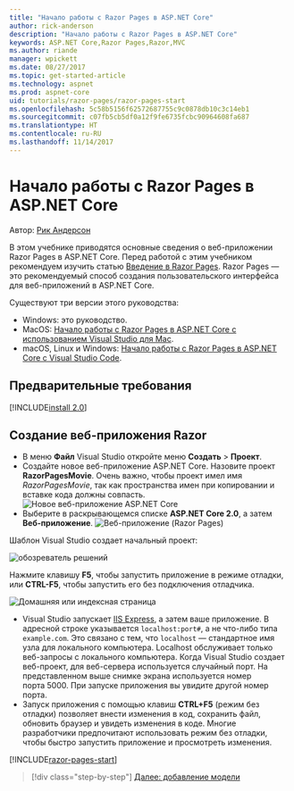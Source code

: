 ```yaml
---
title: "Начало работы с Razor Pages в ASP.NET Core"
author: rick-anderson
description: "Начало работы с Razor Pages в ASP.NET Core"
keywords: ASP.NET Core,Razor Pages,Razor,MVC
ms.author: riande
manager: wpickett
ms.date: 08/27/2017
ms.topic: get-started-article
ms.technology: aspnet
ms.prod: aspnet-core
uid: tutorials/razor-pages/razor-pages-start
ms.openlocfilehash: 5c58b5156f62572687755c9c0878db10c3c14eb1
ms.sourcegitcommit: c07fb5cb5df0a12f9fe6735fcbc90964608fa687
ms.translationtype: HT
ms.contentlocale: ru-RU
ms.lasthandoff: 11/14/2017
---
```

# <a name="getting-started-with-razor-pages-in-aspnet-core"></a>Начало работы с Razor Pages в ASP.NET Core

Автор: [Рик Андерсон](https://twitter.com/RickAndMSFT)

В этом учебнике приводятся основные сведения о веб-приложении Razor Pages в ASP.NET Core. Перед работой с этим учебником рекомендуем изучить статью [Введение в Razor Pages](xref:mvc/razor-pages/index). Razor Pages — это рекомендуемый способ создания пользовательского интерфейса для веб-приложений в ASP.NET Core.

Существуют три версии этого руководства:

* Windows: это руководство.
* MacOS: [Начало работы с Razor Pages в ASP.NET Core с использованием Visual Studio для Mac](xref:tutorials/razor-pages-mac/razor-pages-start).
* macOS, Linux и Windows: [Начало работы с Razor Pages в ASP.NET Core с Visual Studio Code](xref:tutorials/razor-pages-vsc/razor-pages-start).

## <a name="prerequisites"></a>Предварительные требования

[!INCLUDE[install 2.0](../../includes/install2.0.md)]

## <a name="create-a-razor-web-app"></a>Создание веб-приложения Razor

* В меню **Файл** Visual Studio откройте меню **Создать** > **Проект**.
* Создайте новое веб-приложение ASP.NET Core. Назовите проект **RazorPagesMovie**. Очень важно, чтобы проект имел имя *RazorPagesMovie*, так как пространства имен при копировании и вставке кода должны совпасть.
  ![Новое веб-приложение ASP.NET Core](../../mvc/razor-pages/index/_static/np.png)
* Выберите в раскрывающемся списке **ASP.NET Core 2.0**, а затем **Веб-приложение**.
  ![Веб-приложение (Razor Pages)](../../mvc/razor-pages/index/_static/np2.png)

Шаблон Visual Studio создает начальный проект:

![обозреватель решений](razor-pages-start/_static/se.png)

Нажмите клавишу **F5**, чтобы запустить приложение в режиме отладки, или **CTRL-F5**, чтобы запустить его без подключения отладчика.

![Домашняя или индексная страница](razor-pages-start/_static/home.png)

* Visual Studio запускает [IIS Express](https://docs.microsoft.com/iis/extensions/introduction-to-iis-express/iis-express-overview), а затем ваше приложение. В адресной строке указывается `localhost:port#`, а не что-либо типа `example.com`. Это связано с тем, что `localhost` — стандартное имя узла для локального компьютера. Localhost обслуживает только веб-запросы с локального компьютера. Когда Visual Studio создает веб-проект, для веб-сервера используется случайный порт. На представленном выше снимке экрана используется номер порта 5000. При запуске приложения вы увидите другой номер порта.
* Запуск приложения с помощью клавиш **CTRL+F5** (режим без отладки) позволяет внести изменения в код, сохранить файл, обновить браузер и увидеть изменения в коде. Многие разработчики предпочитают использовать режим без отладки, чтобы быстро запустить приложение и просмотреть изменения.

[!INCLUDE[razor-pages-start](../../includes/RP/razor-pages-start.md)]

>[!div class="step-by-step"]
[Далее: добавление модели](xref:tutorials/razor-pages/model)
